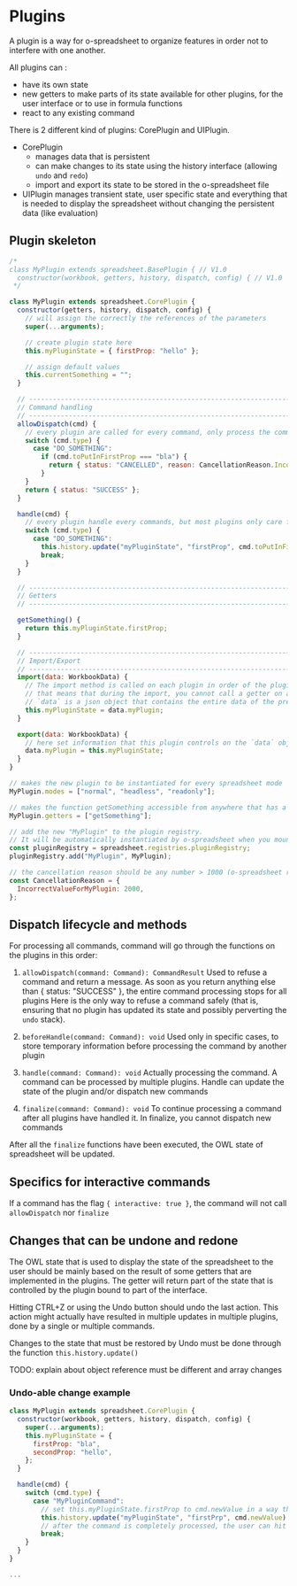 # Plugins

A plugin is a way for o-spreadsheet to organize features in order not to interfere with one another.

All plugins can :

- have its own state
- new getters to make parts of its state available for other plugins, for the user interface or to use in formula
  functions
- react to any existing command

There is 2 different kind of plugins: CorePlugin and UIPlugin.

- CorePlugin
  - manages data that is persistent
  - can make changes to its state using the history interface (allowing `undo` and `redo`)
  - import and export its state to be stored in the o-spreadsheet file
- UIPlugin manages transient state, user specific state and everything that is needed to display the spreadsheet without changing the persistent data (like evaluation)

## Plugin skeleton

```javascript
/*
class MyPlugin extends spreadsheet.BasePlugin { // V1.0
  constructor(workbook, getters, history, dispatch, config) { // V1.0
 */

class MyPlugin extends spreadsheet.CorePlugin {
  constructor(getters, history, dispatch, config) {
    // will assign the correctly the references of the parameters
    super(...arguments);

    // create plugin state here
    this.myPluginState = { firstProp: "hello" };

    // assign default values
    this.currentSomething = "";
  }

  // ---------------------------------------------------------------------
  // Command handling
  // ---------------------------------------------------------------------
  allowDispatch(cmd) {
    // every plugin are called for every command, only process the commands that is interesting for this plugin
    switch (cmd.type) {
      case "DO_SOMETHING":
        if (cmd.toPutInFirstProp === "bla") {
          return { status: "CANCELLED", reason: CancellationReason.IncorrectValueForMyPlugin };
        }
    }
    return { status: "SUCCESS" };
  }

  handle(cmd) {
    // every plugin handle every commands, but most plugins only care for some commands.
    switch (cmd.type) {
      case "DO_SOMETHING":
        this.history.update("myPluginState", "firstProp", cmd.toPutInFirstProp);
        break;
    }
  }

  // ---------------------------------------------------------------------
  // Getters
  // ---------------------------------------------------------------------

  getSomething() {
    return this.myPluginState.firstProp;
  }

  // ---------------------------------------------------------------------
  // Import/Export
  // ---------------------------------------------------------------------
  import(data: WorkbookData) {
    // The import method is called on each plugin in order of the pluginRegistry,
    // that means that during the import, you cannot call a getter on a plugin that has not yet been imported (it doesn't have its data yet)
    // `data` is a json object that contains the entire data of the previously saved spreadsheet
    this.myPluginState = data.myPlugin;
  }

  export(data: WorkbookData) {
    // here set information that this plugin controls on the `data` object
    data.myPlugin = this.myPluginState;
  }
}

// makes the new plugin to be instantiated for every spreadsheet mode
MyPlugin.modes = ["normal", "headless", "readonly"];

// makes the function getSomething accessible from anywhere that has a reference to model.getters
MyPlugin.getters = ["getSomething"];

// add the new "MyPlugin" to the plugin registry.
// It will be automatically instantiated by o-spreadsheet when you mount the spreadsheet component or when you create a new Model()
const pluginRegistry = spreadsheet.registries.pluginRegistry;
pluginRegistry.add("MyPlugin", MyPlugin);

// the cancellation reason should be any number > 1000 (o-spreadsheet reserves the numbers until 1000 for internal use)
const CancellationReason = {
  IncorrectValueForMyPlugin: 2000,
};
```

## Dispatch lifecycle and methods

For processing all commands, command will go through the functions on the plugins in this order:

1. `allowDispatch(command: Command): CommandResult`
   Used to refuse a command and return a message. As soon as you return anything else than { status: "SUCCESS" }, the
   entire command processing stops for all plugins Here is the only way to refuse a command safely (that is, ensuring
   that no plugin has updated its state and possibly perverting the `undo` stack).

2. `beforeHandle(command: Command): void`
   Used only in specific cases, to store temporary information before processing the command by another plugin

3. `handle(command: Command): void`
   Actually processing the command. A command can be processed by multiple plugins. Handle can update the state of the
   plugin and/or dispatch new commands

4. `finalize(command: Command): void`
   To continue processing a command after all plugins have handled it. In finalize, you cannot dispatch new commands

After all the `finalize` functions have been executed, the OWL state of spreadsheet will be updated.

## Specifics for interactive commands

If a command has the flag `{ interactive: true }`, the command will not call `allowDispatch` nor `finalize`

## Changes that can be undone and redone

The OWL state that is used to display the state of the spreadsheet to the user should be mainly based on the result of
some getters that are implemented in the plugins. The getter will return part of the state that is controlled by the
plugin bound to part of the interface.

Hitting CTRL+Z or using the Undo button should undo the last action. This action might actually have resulted in
multiple updates in multiple plugins, done by a single or multiple commands.

Changes to the state that must be restored by Undo must be done through the function `this.history.update()`

TODO: explain about object reference must be different and array changes

### Undo-able change example

```javascript
class MyPlugin extends spreadsheet.CorePlugin {
  constructor(workbook, getters, history, dispatch, config) {
    super(...arguments);
    this.myPluginState = {
      firstProp: "bla",
      secondProp: "hello",
    };
  }

  handle(cmd) {
    switch (cmd.type) {
      case "MyPluginCommand":
        // set this.myPluginState.firstProp to cmd.newValue in a way that can be undone
        this.history.update("myPluginState", "firstPrp", cmd.newValue)
        // after the command is completely processed, the user can hit Undo, the value will be reset to its previous value
        break;
    }
  }
}

...
```
